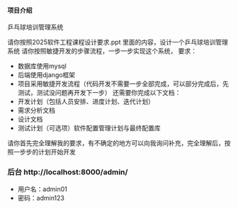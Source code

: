 #### 项目介绍
乒乓球培训管理系统  

请你按照2025软件工程课程设计要求.ppt 里面的内容，设计一个乒乓球培训管理系统
请你按照敏捷开发的步骤流程，一步一步实现这个系统，
要求：
- 数据库使用mysql
- 后端使用django框架
- 项目采用敏捷开发流程（代码开发不需要一步全部完成，可以部分完成后，先测试，测试没问题再开发下一步）
还需要你完成以下文档：
- 开发计划（包括人员安排、进度计划、迭代计划）
- 需求分析文档
- 设计文档
- 测试计划（可选项）软件配置管理计划与最终配置库

请你首先完全理解我的要求，有不确定的地方可以向我询问补充，完全理解后，按照一步步的计划开始开发



### 后台 http://localhost:8000/admin/
- 用户名：admin01
- 密码：admin123

